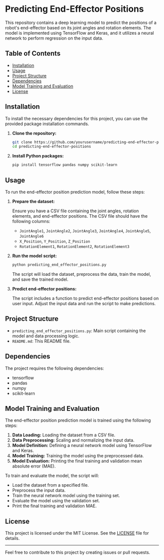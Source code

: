 # Predicting End-Effector Positions

This repository contains a deep learning model to predict the positions of a robot's end-effector based on its joint angles and rotation elements. The model is implemented using TensorFlow and Keras, and it utilizes a neural network to perform regression on the input data.

## Table of Contents
- [Installation](#installation)
- [Usage](#usage)
- [Project Structure](#project-structure)
- [Dependencies](#dependencies)
- [Model Training and Evaluation](#model-training-and-evaluation)
- [License](#license)

## Installation

To install the necessary dependencies for this project, you can use the provided package installation commands.

1. **Clone the repository:**

    ```bash
    git clone https://github.com/yourusername/predicting-end-effector-positions.git
    cd predicting-end-effector-positions
    ```

2. **Install Python packages:**

    ```bash
    pip install tensorflow pandas numpy scikit-learn
    ```

## Usage

To run the end-effector position prediction model, follow these steps:

1. **Prepare the dataset:**

    Ensure you have a CSV file containing the joint angles, rotation elements, and end-effector positions. The CSV file should have the following columns:
    - `JointAngle1`, `JointAngle2`, `JointAngle3`, `JointAngle4`, `JointAngle5`, `JointAngle6`
    - `X_Position`, `Y_Position`, `Z_Position`
    - `RotationElement1`, `RotationElement2`, `RotationElement3`

2. **Run the model script:**

    ```bash
    python predicting_end_effector_positions.py
    ```

    The script will load the dataset, preprocess the data, train the model, and save the trained model.

3. **Predict end-effector positions:**

    The script includes a function to predict end-effector positions based on user input. Adjust the input data and run the script to make predictions.

## Project Structure

- `predicting_end_effector_positions.py`: Main script containing the model and data processing logic.
- `README.md`: This README file.

## Dependencies

The project requires the following dependencies:

- tensorflow
- pandas
- numpy
- scikit-learn

## Model Training and Evaluation

The end-effector position prediction model is trained using the following steps:

1. **Data Loading:** Loading the dataset from a CSV file.
2. **Data Preprocessing:** Scaling and normalizing the input data.
3. **Model Definition:** Defining a neural network model using TensorFlow and Keras.
4. **Model Training:** Training the model using the preprocessed data.
5. **Model Evaluation:** Printing the final training and validation mean absolute error (MAE).

To train and evaluate the model, the script will:

- Load the dataset from a specified file.
- Preprocess the input data.
- Train the neural network model using the training set.
- Evaluate the model using the validation set.
- Print the final training and validation MAE.

## License

This project is licensed under the MIT License. See the [LICENSE](LICENSE) file for details.

---

Feel free to contribute to this project by creating issues or pull requests.
